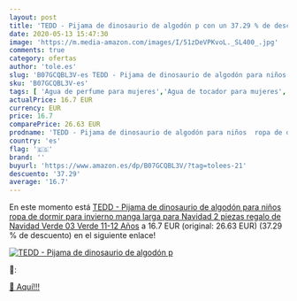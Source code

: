 ```yaml
---
layout: post
title: 'TEDD - Pijama de dinosaurio de algodón p con un 37.29 % de descuento'
date: 2020-05-13 15:47:30
image: 'https://m.media-amazon.com/images/I/51zDeVPKvoL._SL400_.jpg'
comments: true
category: ofertas
author: 'tole.es'
slug: 'B07GCQBL3V-es TEDD - Pijama de dinosaurio de algodón para niños ropa de...'
sku: 'B07GCQBL3V-es'
tags: [ 'Agua de perfume para mujeres','Agua de tocador para mujeres','Almacenaje de adornos festivos','Almacenamiento y organización','Belleza','Fragancias para mujeres','Hogar y cocina','Instrumentos de percusión para niños','Instrumentos musicales para niños','Juguetes','Juguetes electrónicos','Juguetes y juegos','Perfumes y fragancias','Productos para el cuidado de la piel','Sets y juegos para el cuidado de la piel','Videojuegos para niños','navidad', ]
actualPrice: 16.7 EUR
currency: EUR
price: 16.7
comparePrice: 26.63 EUR
prodname: 'TEDD - Pijama de dinosaurio de algodón para niños  ropa de dormir  para invierno  manga larga  para Navidad  2 piezas  regalo de Navidad Verde 03 Verde 11-12 Años'
country: 'es'
flag: '🇪🇸'
brand: ''
buyurl: 'https://www.amazon.es/dp/B07GCQBL3V/?tag=tolees-21'
descuento: '37.29'
average: '16.7'
---
```


En este momento está [TEDD - Pijama de dinosaurio de algodón para niños  ropa de dormir  para invierno  manga larga  para Navidad  2 piezas  regalo de Navidad Verde 03 Verde 11-12 Años](https://www.amazon.es/dp/B07GCQBL3V/?tag=tolees-21) a 16.7 EUR (original: 26.63 EUR) (37.29 %  de descuento) en el siguiente enlace!

[![TEDD - Pijama de dinosaurio de algodón p](https://m.media-amazon.com/images/I/51zDeVPKvoL._SL400_.jpg)](https://www.amazon.es/dp/B07GCQBL3V/?tag=tolees-21)

🔎:


[🛒 Aquí!!!](https://www.amazon.es/dp/B07GCQBL3V/?tag=tolees-21)
